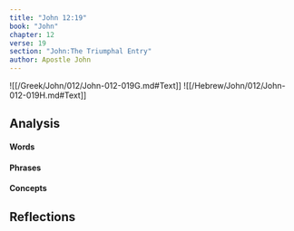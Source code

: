 ```yaml
---
title: "John 12:19"
book: "John"
chapter: 12
verse: 19
section: "John:The Triumphal Entry"
author: Apostle John
---
```

![[/Greek/John/012/John-012-019G.md#Text]]
![[/Hebrew/John/012/John-012-019H.md#Text]]

## Analysis

#### Words

#### Phrases

#### Concepts

## Reflections

